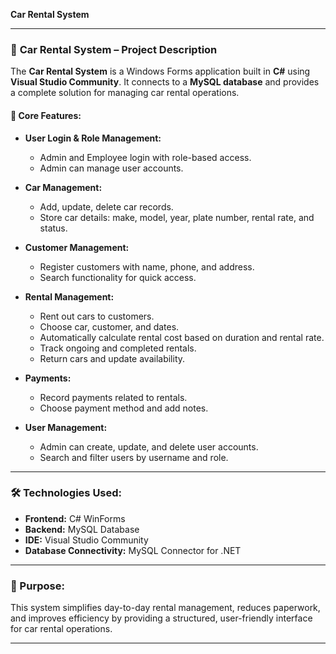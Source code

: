 **Car Rental System**

---

### 🚗 **Car Rental System – Project Description**

The **Car Rental System** is a Windows Forms application built in **C#** using **Visual Studio Community**. It connects to a **MySQL database** and provides a complete solution for managing car rental operations.

#### 🧩 **Core Features:**

* **User Login & Role Management:**

  * Admin and Employee login with role-based access.
  * Admin can manage user accounts.

* **Car Management:**

  * Add, update, delete car records.
  * Store car details: make, model, year, plate number, rental rate, and status.

* **Customer Management:**

  * Register customers with name, phone, and address.
  * Search functionality for quick access.

* **Rental Management:**

  * Rent out cars to customers.
  * Choose car, customer, and dates.
  * Automatically calculate rental cost based on duration and rental rate.
  * Track ongoing and completed rentals.
  * Return cars and update availability.

* **Payments:**

  * Record payments related to rentals.
  * Choose payment method and add notes.

* **User Management:**

  * Admin can create, update, and delete user accounts.
  * Search and filter users by username and role.

---

### 🛠️ **Technologies Used:**

* **Frontend:** C# WinForms
* **Backend:** MySQL Database
* **IDE:** Visual Studio Community
* **Database Connectivity:** MySQL Connector for .NET

---

### 🎯 Purpose:

This system simplifies day-to-day rental management, reduces paperwork, and improves efficiency by providing a structured, user-friendly interface for car rental operations.

---


